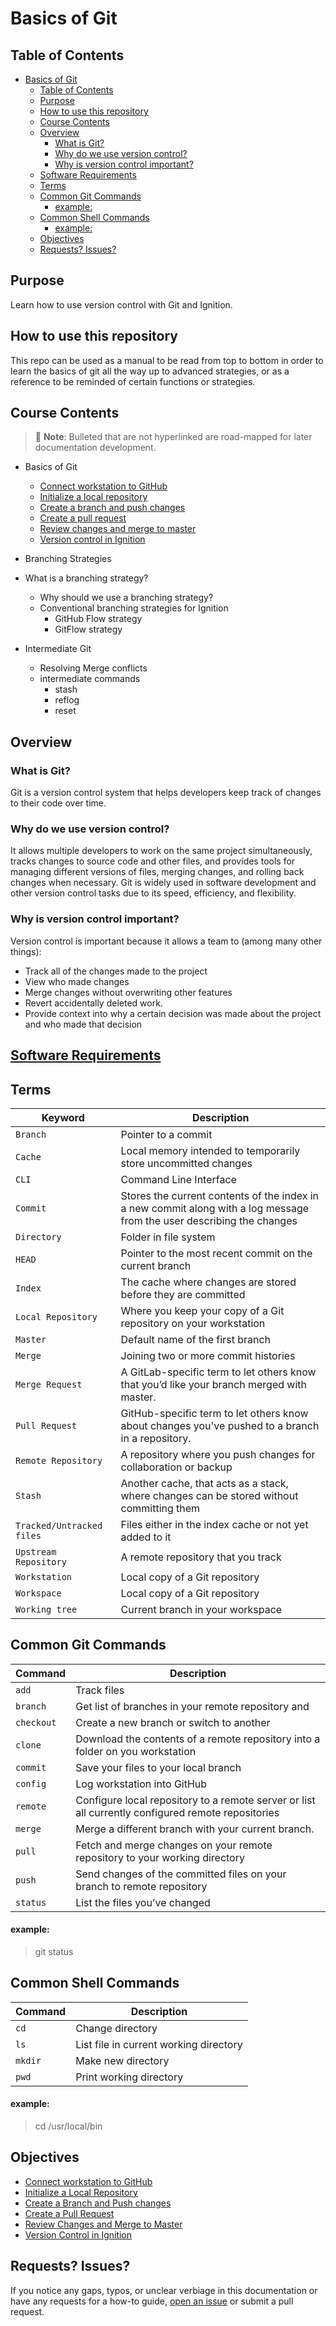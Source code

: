 # Basics of Git
## Table of Contents
- [Basics of Git](#basics-of-git)
  - [Table of Contents](#table-of-contents)
  - [Purpose](#purpose)
  - [How to use this repository](#how-to-use-this-repository)
  - [Course Contents](#course-contents)
  - [Overview](#overview)
    - [What is Git?](#what-is-git)
    - [Why do we use version control?](#why-do-we-use-version-control)
    - [Why is version control important?](#why-is-version-control-important)
  - [Software Requirements](#software-requirements)
  - [Terms](#terms)
  - [Common Git Commands](#common-git-commands)
      - [example:](#example)
  - [Common Shell Commands](#common-shell-commands)
      - [example:](#example-1)
  - [Objectives](#objectives)
  - [Requests? Issues?](#requests-issues)

## Purpose
Learn how to use version control with Git and Ignition.

## How to use this repository
This repo can be used as a manual to be read from top to bottom in order to learn the basics of git all the way up to advanced strategies, or as a reference to be reminded of certain functions or strategies.

## Course Contents
> :memo: **Note**: Bulleted that are not hyperlinked are road-mapped for later documentation development.

- Basics of Git
  - [Connect workstation to GitHub](Connect%20your%20Workstation.md)
  - [Initialize a local repository](Initialize%20a%20Local%20Repository.md)
  - [Create a branch and push changes](Create%20a%20Branch%20and%20Push%20changes.md)
  - [Create a pull request](Create%20a%20Pull%20Request.md)
  - [Review changes and merge to master](Review%20Changes%20and%20Merge%20to%20Master.md)
  - [Version control in Ignition](Ignition.md)

- Branching Strategies
- What is a branching strategy?
  - Why should we use a branching strategy?
  - Conventional branching strategies for Ignition
    - GitHub Flow strategy
    - GitFlow strategy

- Intermediate Git
  - Resolving Merge conflicts
  - intermediate commands
    - stash
    - reflog
    - reset
## Overview
### What is Git?
Git is a version control system that helps developers keep track of changes to their code over time. 
### Why do we use version control?
It allows multiple developers to work on the same project simultaneously, tracks changes to source code and other files, and provides tools for managing different versions of files, merging changes, and rolling back changes when necessary. Git is widely used in software development and other version control tasks due to its speed, efficiency, and flexibility.
### Why is version control important?
Version control is important because it allows a team to (among many other things):
- Track all of the changes made to the project
- View who made changes
- Merge changes without overwriting other features
- Revert accidentally deleted work.
- Provide context into why a certain decision was made about the project and who made that decision

## [Software Requirements](Software%20Requirements.md)

## Terms
| **Keyword** | **Description** |
| --- | --- |
| `Branch` | Pointer to a commit |
| `Cache` | Local memory intended to temporarily store uncommitted changes |
| `CLI` | Command Line Interface |
| `Commit` | Stores the current contents of the index in a new commit along with a log message from the user describing the changes |
| `Directory` | Folder in file system |
| `HEAD` | Pointer to the most recent commit on the current branch |
| `Index` | The cache where changes are stored before they are committed |
| `Local Repository` | Where you keep your copy of a Git repository on your workstation |
| `Master` | Default name of the first branch |
| `Merge` | Joining two or more commit histories |
| `Merge Request` | A GitLab-specific term to let others know that you’d like your branch merged with master. |
| `Pull Request` | GitHub-specific term to let others know about changes you've pushed to a branch in a repository. |
| `Remote Repository` | A repository where you push changes for collaboration or backup |
| `Stash` | Another cache, that acts as a stack, where changes can be stored without committing them |
| `Tracked/Untracked files` | Files either in the index cache or not yet added to it |
| `Upstream Repository` | A remote repository that you track |
| `Workstation` | Local copy of a Git repository |
| `Workspace` | Local copy of a Git repository |
| `Working tree` | Current branch in your workspace |

## Common Git Commands

| **Command** | **Description** |
| --- | --- |
| `add` | Track files |
| `branch` | Get list of branches in your remote repository and  |
| `checkout` | Create a new branch or switch to another |
| `clone` | Download the contents of a remote repository into a folder on you workstation |
| `commit` | Save your files to your local branch |
| `config` | Log workstation into GitHub |
| `remote` | Configure local repository to a remote server or list all currently configured remote repositories |
| `merge` | Merge a different branch with your current branch. |
| `pull` | Fetch and merge changes on your remote repository to your working directory |
| `push` | Send changes of the committed files on your branch to remote repository |
| `status` | List the files you’ve changed |
#### example: 
> git status

## Common Shell Commands
| **Command** | **Description** |
| --- | --- |
| `cd` | Change directory |
| `ls` | List file in current working directory |
| `mkdir` | Make new directory |
| `pwd` | Print working directory |

#### example:
> cd /usr/local/bin

## Objectives
- [Connect workstation to GitHub](Connect%20your%20Workstation.md)
- [Initialize a Local Repository](Initialize%20a%20Local%20Repository.md)
- [Create a Branch and Push changes](Create%20a%20Branch%20and%20Push%20changes.md)
- [Create a Pull Request](Create%20a%20Pull%20Request.md)
- [Review Changes and Merge to Master](Review%20Changes%20and%20Merge%20to%20Master.md)
- [Version Control in Ignition](Ignition.md)

## Requests? Issues?

If you notice any gaps, typos, or unclear verbiage in this documentation or have any requests for a how-to guide, [open an issue](https://inductive-git.ia.local/eknorr/version-control/issues) or submit a pull request.